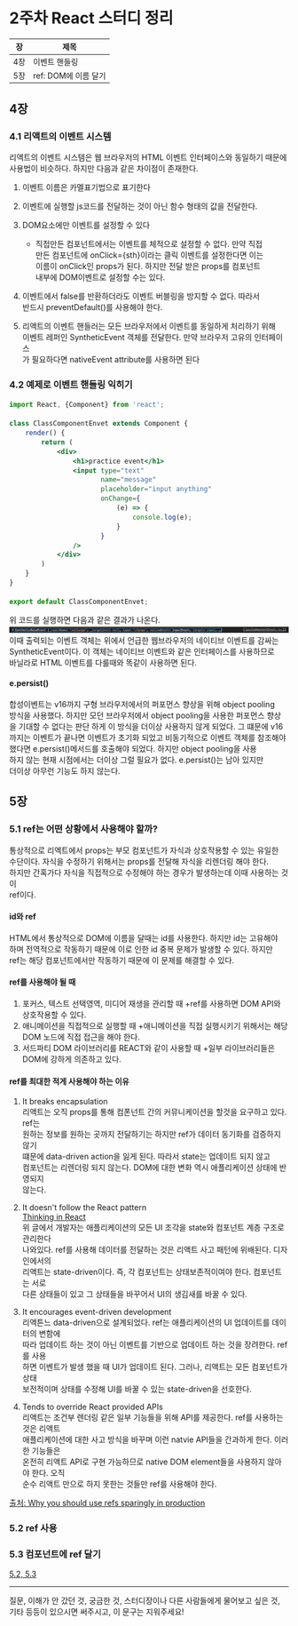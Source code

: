 # 2주차 React 스터디 정리

| 장   | 제목          |
| ---- | ------------- |
| 4장 | 이벤트 핸들링 |
| 5장 | ref: DOM에 이름 달기 |

## 4장

### 4.1 리액트의 이벤트 시스템

리액트의 이벤트 시스템은 웹 브라우저의 HTML 이벤트 인터페이스와 동일하기 때문에  
사용법이 비슷하다. 하지만 다음과 같은 차이점이 존재한다.  
1. 이벤트 이름은 카멜표기법으로 표기한다
2. 이벤트에 실행할 js코드를 전달하는 것이 아닌 함수 형태의 값을 전달한다.
3. DOM요소에만 이벤트를 설정할 수 있다
    + 직접만든 컴포넌트에서는 이벤트를 체적으로 설정할 수 없다. 만약 직접  
      만든 컴포넌트에 onClick={sth}이라는 클릭 이벤트를 설정한다면 이는  
      이름이 onClick인 props가 된다. 하지만 전달 받은 props를 컴포넌트  
      내부에 DOM이벤트로 설정할 수는 있다.  
      
4. 이벤트에서 false를 반환하더라도 이벤트 버블링을 방지할 수 없다. 따라서  
반드시 preventDefault()를 사용해야 한다.
   
5. 리액트의 이벤트 핸들러는 모든 브라우저에서 이벤트를 동일하게 처리하기 위해  
이벤트 레퍼인 SyntheticEvent 객체를 전달한다. 만약 브라우저 고유의 인터페이스  
   가 필요하다면 nativeEvent attribute를 사용하면 된다

### 4.2 예제로 이벤트 핸들링 익히기

```jsx
import React, {Component} from 'react';
 
class ClassComponentEnvet extends Component {
    render() {
        return (
            <div>
                <h1>practice event</h1>
                <input type="text"
                       name="message"
                       placeholder="input anything"
                       onChange={
                           (e) => {
                               console.log(e);
                           }
                       }
                />
            </div>
        )
    }
}
 
export default ClassComponentEnvet;

```
위 코드를 실행하면 다음과 같은 결과가 나온다.
![result1](./yunkiKimImg/eh1.png)  
이때 출력되는 이벤트 객체는 위에서 언급한 웹브라우저의 네이티브 이벤트를 감싸는  
SyntheticEvent이다. 이 객체는 네이티브 이벤트와 같은 인터페이스를 사용하므로  
바닐라로 HTML 이벤트를 다룰때와 똑같이 사용하면 된다. 
#### e.persist()
합성이벤트는 v16까지 구형 브라우저에서의 퍼포먼스 향상을 위해 object pooling  
방식을 사용했다. 하지만 모던 브라우저에서 object pooling을 사용한 퍼포먼스 향상  
을 기대할 수 없다는 판단 하게 이 방식을 더이상 사용하지 않게 되었다. 그 떄문에 v16  
까지는 이벤트가 끝나면 이벤트가 초기화 되었고 비동기적으로 이벤트 객체를 참조해야  
했다면 e.persist()메서드를 호출해야 되었다. 하지만 object pooling을 사용  
하지 않는 현재 시점에서는 더이상 그럴 필요가 없다. e.persist()는 남아 있지만  
더이상 아무런 기능도 하지 않는다. 
## 5장

### 5.1 ref는 어떤 상황에서 사용해야 할까?
통상적으로 리엑트에서 props는 부모 컴포넌트가 자식과 상호작용할 수 있는 유일한  
수단이다. 자식을 수정하기 위해서는 props를 전달해 자식을 리렌더링 해야 한다.  
하지만 간혹가다 자식을 직접적으로 수정해야 하는 경우가 발생하는데 이때 사용하는 것이  
ref이다.  
#### id와 ref
HTML에서 통상적으로 DOM에 이름을 달때는 id를 사용한다. 하지만 id는 고유해야  
하며 전역적으로 작동하기 때문에 이로 인한 id 중복 문제가 발생할 수 있다. 하지만  
ref는 해당 컴포넌트에서만 작동하기 때문에 이 문제를 해결할 수 있다.
#### ref를 사용해야 될 때
1. 포커스, 텍스트 선택영역, 미디어 재생을 관리할 때
   +ref를 사용하면 DOM API와 상호작용할 수 있다.
2. 애니메이션을 직접적으로 실행할 때
   +애니메이션을 직접 실행시키기 위해서는 해당 DOM 노드에 직접 접근을 해야 한다. 
3. 서드파티 DOM 라이브러리를 REACT와 같이 사용할 때
   +일부 라이브러리들은 DOM에 강하게 의존하고 있다. 
   
#### ref를 최대한 적게 사용해야 하는 이유
1. It breaks encapsulation  
리액트는 오직 props를 통해 컴폰넌트 간의 커뮤니케이션을 할것을 요구하고 있다. ref는  
   원하는 정보를 원하는 곳까지 전달하기는 하지만 ref가 데이터 동기화를 검증하지 않기  
   떄문에 data-driven action을 잃게 된다. 따라서 state는 업데이트 되지 않고  
   컴포넌트는 리렌더링 되지 않는다. DOM에 대한 변화 역시 애플리케이션 상태에 반영되지  
   않는다.
   
2. It doesn't follow the React pattern  
[Thinking in React](https://reactjs.org/docs/thinking-in-react.html)  
   위 글에서 개발자는 애플리케이션의 모든 UI 조각을 state와 컴포넌트 계층 구조로 관리한다  
   나와있다. ref를 사용해 데이터를 전달하는 것은 리액트 사고 패턴에 위배된다. 디자인에서의  
   리액트는 state-driven이다. 즉, 각 컴포넌트는 상태보존적이여야 한다. 컴포넌트는 서로  
   다른 상태들이 있고 그 상태들을 바꾸어서 UI의 생김새를 바꿀 수 있다.  
   
3. It encourages event-driven development  
리액튼느 data-driven으로 설계되었다. ref는 애플리케이션의 UI 업데이트를 데이터의 변함에  
   따라 업데이트 하는 것이 아닌 이벤트를 기반으로 업데이트 하는 것을 장려한다. ref를 사용  
   하면 이벤트가 발생 했을 때 UI가 업데이트 된다. 그러나, 리액트는 모든 컴포넌트가 상태  
   보전적이며 상태를 수정해 UI를 바꿀 수 있는 state-driven을 선호한다.
   
4. Tends to override React provided APIs  
리액트는 조건부 렌더링 같은 일부 기능들을 위해 API를 제공한다. ref를 사용하는 것은 리액트  
   애플리케이션에 대한 사고 방식을 바꾸며 이런 natvie API들을 간과하게 한다. 이러한 기능들은  
   온전히 리액트 API로 구현 가능하므로 native DOM element들을 사용하지 않아야 한다. 오직  
   순수 리액트 만으로 하지 못한는 것들만 ref를 사용해야 한다.
   
[출처: Why you should use refs sparingly in production](https://blog.logrocket.com/why-you-should-use-refs-sparingly-in-production/)


### 5.2 ref 사용


### 5.3 컴포넌트에 ref 달기

[5.2, 5.3](https://iskull-dev.tistory.com/144?category=947081)

------

질문, 이해가 안 갔던 것, 궁금한 것, 스터디장이나 다른 사람들에게 물어보고 싶은 것, 기타 등등이 있으시면 써주시고, 이 문구는 지워주세요!
